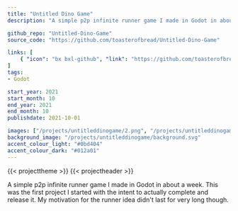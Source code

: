 ```yaml
---
title: "Untitled Dino Game"
description: "A simple p2p infinite runner game I made in Godot in about a week. This was the first project I started with the intent to actually complete and release it."

github_repo: "Untitled-Dino-Game"
source_code: "https://github.com/toasterofbread/Untitled-Dino-Game"

links: [
    { "icon": "bx bxl-github", "link": "https://github.com/toasterofbread/Untitled-Dino-Game", "label": "Repository" }
]
tags:
- Godot

start_year: 2021
start_month: 10
end_year: 2021
end_month: 10
publishdate: 2021-10-01

images: ["/projects/untitleddinogame/2.png", "/projects/untitleddinogame/1.png", "/projects/untitleddinogame/0.gif"]
background_image: "/projects/untitleddinogame/background.svg"
accent_colour_light: "#0bd404"
accent_colour_dark: "#012a01"
---
```


{{< projecttheme >}}
{{< projectheader >}}

A simple p2p infinite runner game I made in Godot in about a week.
This was the first project I started with the intent to actually complete and release it.
My motivation for the runner idea didn't last for very long though.